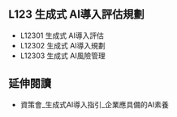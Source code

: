 ## L123 生成式 AI導入評估規劃
- L12301 生成式 AI導入評估
- L12302 生成式 AI導入規劃
- L12303 生成式 AI風險管理

## 延伸閱讀
- 資策會_生成式AI導入指引_企業應具備的AI素養
